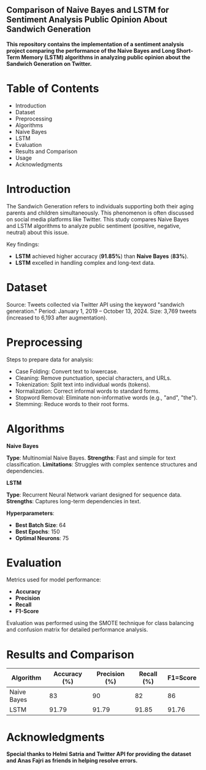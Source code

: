 ## Comparison of Naive Bayes and LSTM for Sentiment Analysis Public Opinion About Sandwich Generation

**This repository contains the implementation of a sentiment analysis project comparing the performance of the Naive Bayes and Long Short-Term Memory (LSTM) algorithms in analyzing public opinion about the Sandwich Generation on Twitter.**

# Table of Contents

- Introduction
- Dataset
- Preprocessing
- Algorithms
- Naive Bayes
- LSTM
- Evaluation
- Results and Comparison
- Usage
- Acknowledgments

# Introduction

The Sandwich Generation refers to individuals supporting both their aging parents and children simultaneously. This phenomenon is often discussed on social media platforms like Twitter. This study compares Naive Bayes and LSTM algorithms to analyze public sentiment (positive, negative, neutral) about this issue.

Key findings:
- **LSTM** achieved higher accuracy (**91.85%**) than **Naive Bayes** (**83%**).
- **LSTM** excelled in handling complex and long-text data.

# Dataset

Source: Tweets collected via Twitter API using the keyword "sandwich generation."
Period: January 1, 2019 – October 13, 2024.
Size: 3,769 tweets (increased to 6,193 after augmentation).

# Preprocessing

Steps to prepare data for analysis:

- Case Folding: Convert text to lowercase.
- Cleaning: Remove punctuation, special characters, and URLs.
- Tokenization: Split text into individual words (tokens).
- Normalization: Correct informal words to standard forms.
- Stopword Removal: Eliminate non-informative words (e.g., "and", "the").
- Stemming: Reduce words to their root forms.

# Algorithms

**Naive Bayes**

**Type**: Multinomial Naive Bayes.
**Strengths**: Fast and simple for text classification.
**Limitations**: Struggles with complex sentence structures and dependencies.

**LSTM**

**Type**: Recurrent Neural Network variant designed for sequence data.
**Strengths**: Captures long-term dependencies in text.

**Hyperparameters**:
- **Best Batch Size**: 64
- **Best Epochs**: 150
- **Optimal Neurons**: 75

# Evaluation
Metrics used for model performance:

- **Accuracy**
- **Precision**
- **Recall**
- **F1-Score**

Evaluation was performed using the SMOTE technique for class balancing and confusion matrix for detailed performance analysis.


# Results and Comparison

| Algorithm     | Accuracy (%)  | Precision (%) | Recall (%) | F1=Score |
| --------------| --------------| ------------- | -----------|----------|
| Naive Bayes   | 83            | 90            | 82         | 86       |
| LSTM          | 91.79         | 91.79         | 91.85      | 91.76    |


# Acknowledgments

**Special thanks to Helmi Satria and Twitter API for providing the dataset and Anas Fajri as friends in helping resolve errors.**